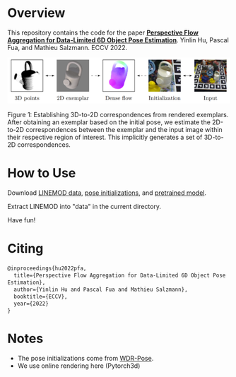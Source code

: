 
# Overview

This repository contains the code for the paper [**Perspective Flow Aggregation for Data-Limited 6D Object Pose Estimation**](https://arxiv.org/abs/2203.09836). Yinlin Hu, Pascal Fua, and Mathieu Salzmann. ECCV 2022.

<p align="center">
  <img src="./images/overview.png">
</p>

Figure 1: Establishing 3D-to-2D correspondences from rendered exemplars. After obtaining an exemplar based on the initial pose, we estimate the 2D-to-2D correspondences
between the exemplar and the input image within their respective region of interest. This implicitly generates a set of 3D-to-2D correspondences.

# How to Use

Download [LINEMOD data](https://u.pcloud.link/publink/show?code=XZeRguVZTFv4x0yBf5fva1ALHiTC9Y1CzWey), [pose initializations](https://u.pcloud.link/publink/show?code=XZfRguVZMzhhbnvKm6QkvcFyIsdwlhrl352y), and [pretrained model](https://u.pcloud.link/publink/show?code=XZDRguVZHYfOMIyuH6ma8cFjFCi2dh0yBRDy).

Extract LINEMOD into "data" in the current directory.

Have fun!

# Citing

```
@inproceedings{hu2022pfa,
  title={Perspective Flow Aggregation for Data-Limited 6D Object Pose Estimation},
  author={Yinlin Hu and Pascal Fua and Mathieu Salzmann},
  booktitle={ECCV},
  year={2022}
}
```

# Notes

* The pose initializations come from [WDR-Pose](https://github.com/cvlab-epfl/wide-depth-range-pose).
* We use online rendering here (Pytorch3d)
